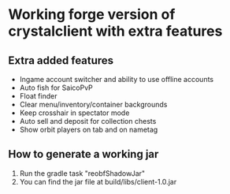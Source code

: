 # Working forge version of crystalclient with extra features

## Extra added features
- Ingame account switcher and ability to use offline accounts
- Auto fish for SaicoPvP
- Float finder
- Clear menu/inventory/container backgrounds
- Keep crosshair in spectator mode
- Auto sell and deposit for collection chests
- Show orbit players on tab and on nametag

## How to generate a working jar
1. Run the gradle task "reobfShadowJar"
2. You can find the jar file at build/libs/client-1.0.jar
